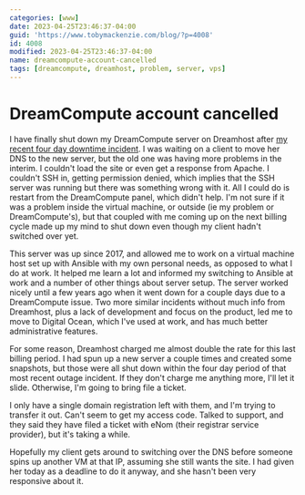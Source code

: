 ```yaml
---
categories: [www]
date: 2023-04-25T23:46:37-04:00
guid: 'https://www.tobymackenzie.com/blog/?p=4008'
id: 4008
modified: 2023-04-25T23:46:37-04:00
name: dreamcompute-account-cancelled
tags: [dreamcompute, dreamhost, problem, server, vps]
---
```


DreamCompute account cancelled
==============================

I have finally shut down my DreamCompute server on Dreamhost after [my recent four day downtime incident](/content/blog/2023/04/12/goodbye-dreamhost-hello-digital-ocean.md).  I was waiting on a client to move her DNS to the new server, but the old one was having more problems in the interim.<!--more-->  I couldn't load the site or even get a response from Apache.  I couldn't SSH in, getting permission denied, which implies that the SSH server was running but there was something wrong with it.  All I could do is restart from the DreamCompute panel, which didn't help.  I'm not sure if it was a problem inside the virtual machine, or outside (ie my problem or DreamCompute's), but that coupled with me coming up on the next billing cycle made up my mind to shut down even though my client hadn't switched over yet.

This server was up since 2017, and allowed me to work on a virtual machine host set up with Ansible with my own personal needs, as opposed to what I do at work.  It helped me learn a lot and informed my switching to Ansible at work and a number of other things about server setup.  The server worked nicely until a few years ago when it went down for a couple days due to a DreamCompute issue.  Two more similar incidents without much info from Dreamhost, plus a lack of development and focus on the product, led me to move to Digital Ocean, which I've used at work, and has much better administrative features.

For some reason, Dreamhost charged me almost double the rate for this last billing period.  I had spun up a new server a couple times and created some snapshots, but those were all shut down within the four day period of that most recent outage incident.  If they don't charge me anything more, I'll let it slide.  Otherwise, I'm going to bring file a ticket.

I only have a single domain registration left with them, and I'm trying to transfer it out.  Can't seem to get my access code.  Talked to support, and they said they have filed a ticket with eNom (their registrar service provider), but it's taking a while.

Hopefully my client gets around to switching over the DNS before someone spins up another VM at that IP, assuming she still wants the site.  I had given her today as a deadline to do it anyway, and she hasn't been very responsive about it.
